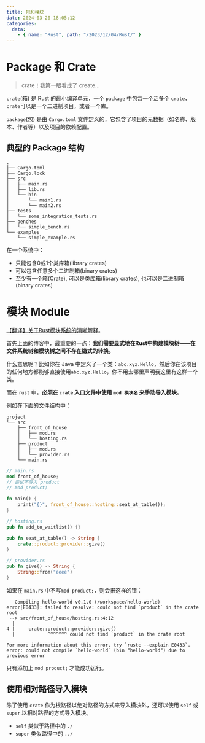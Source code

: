 ```yaml
---
title: 包和模块
date: 2024-03-20 18:05:12
categories:
  data:
    - { name: "Rust", path: "/2023/12/04/Rust/" }
---
```



# Package 和 Crate

> crate！我第一眼看成了 create...

`crate`(箱) 是 Rust 的最小编译单元，一个 `package` 中包含一个活多个 `crate`，`crate`可以是一个二进制项目，或者一个库。

`package`(包) 是由 `Cargo.toml` 文件定义的，它包含了项目的元数据（如名称、版本、作者等）以及项目的依赖配置。

## 典型的 Package 结构

```text
.
├── Cargo.toml
├── Cargo.lock
├── src
│   ├── main.rs
│   ├── lib.rs
│   └── bin
│       └── main1.rs
│       └── main2.rs
├── tests
│   └── some_integration_tests.rs
├── benches
│   └── simple_bench.rs
└── examples
    └── simple_example.rs
```
在一个系统中：
- 只能包含0或1个类库箱(library crates)
- 可以包含任意多个二进制箱(binary crates)
- 至少有一个箱(Crate), 可以是类库箱(library crates), 也可以是二进制箱(binary crates)

# 模块 Module

[【翻译】关于Rust模块系统的清晰解释](https://zhuanlan.zhihu.com/p/164556350)。

首先上面的博客中，最重要的一点：**我们需要显式地在Rust中构建模块树——在文件系统树和模块树之间不存在隐式的转换。**

什么意思呢？比如你在 Java 中定义了一个类：`abc.xyz.Hello`，然后你在该项目的任何地方都能够直接使用`abc.xyz.Hello`，你不用去哪里声明我这里有这样一个类。

而在 `rust` 中，**必须在 `crate` 入口文件中使用 `mod 模块名` 来手动导入模块**。

例如在下面的文件结构中：
```text
project
└── src
    ├── front_of_house
    │   ├── mod.rs
    │   └── hosting.rs
    ├── product
    │   ├── mod.rs
    │   └── provider.rs
    └── main.rs
```

```rust
// main.rs
mod front_of_house;
// 尝试不导入 product
// mod product;

fn main() {
    print("{}", front_of_house::hosting::seat_at_table());
}
```

```rust
// hosting.rs
pub fn add_to_waitlist() {}

pub fn seat_at_table() -> String {
    crate::product::provider::give()
}
```

```rust
// provider.rs
pub fn give() -> String {
    String::from("eeee")
}
```

如果在 `main.rs` 中不写`mod product;`，则会报这样的错：
```log
   Compiling hello-world v0.1.0 (/workspace/hello-world)
error[E0433]: failed to resolve: could not find `product` in the crate root
 --> src/front_of_house/hosting.rs:4:12
  |
4 |     crate::product::provider::give()
  |            ^^^^^^^ could not find `product` in the crate root

For more information about this error, try `rustc --explain E0433`.
error: could not compile `hello-world` (bin "hello-world") due to previous error
```

只有添加上 `mod product;` 才能成功运行。


## 使用相对路径导入模块

除了使用 `crate` 作为根路径以绝对路径的方式来导入模块外，还可以使用 `self` 或 `super` 以相对路径的方式导入模块。

- `self` 类似于路径中的 `./`
- `super` 类似路径中的 `../`
